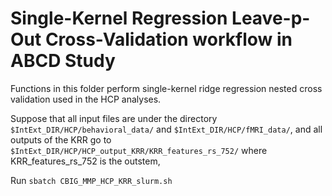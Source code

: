 # Single-Kernel Regression Leave-p-Out Cross-Validation workflow in ABCD Study


Functions in this folder perform single-kernel ridge regression nested cross validation used in the HCP analyses. 

Suppose that all input files are under the directory `$IntExt_DIR/HCP/behavioral_data/` and `$IntExt_DIR/HCP/fMRI_data/`, and all outputs of the KRR go to `$IntExt_DIR/HCP/HCP_output_KRR/KRR_features_rs_752/` where KRR_features_rs_752 is the outstem,

Run `sbatch CBIG_MMP_HCP_KRR_slurm.sh`
